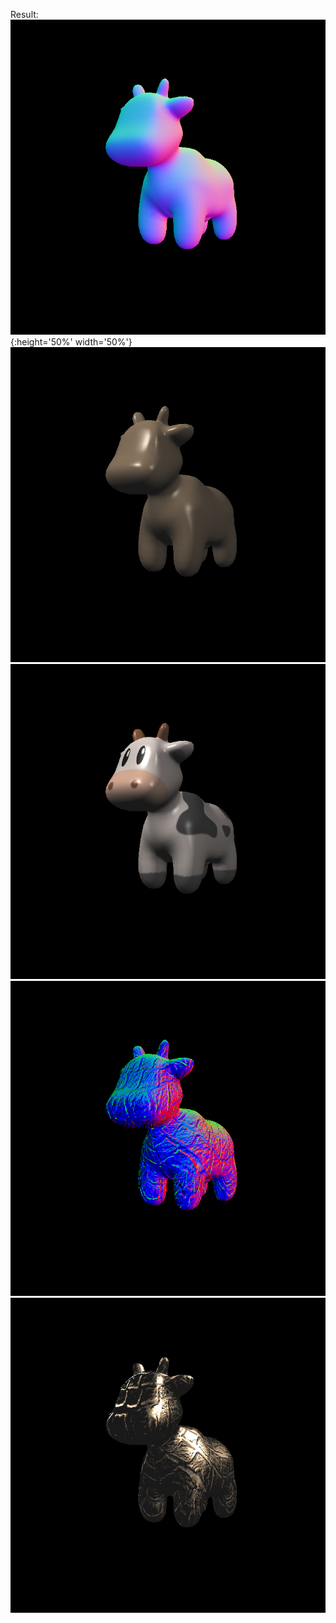 Result:   
![ ](./Code/image/output_normal.png "normal"){:height='50%' width='50%'}
![ ](./Code/image/output_phong.png "phong")
![ ](./Code/image/output_phong_texture.png "phong+texture")
![ ](./Code/image/output_phong_bump.png "phong+bump")
![ ](./Code/image/output_phong_displacement.png "phong+displacement")
